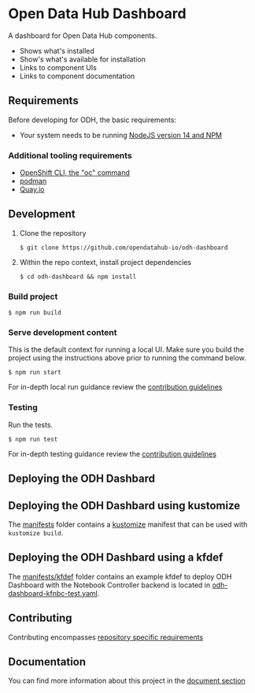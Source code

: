 # Open Data Hub Dashboard

A dashboard for Open Data Hub components.

- Shows what's installed
- Show's what's available for installation
- Links to component UIs
- Links to component documentation

## Requirements
Before developing for ODH, the basic requirements:
* Your system needs to be running [NodeJS version 14 and NPM](https://nodejs.org/)
  
### Additional tooling requirements
* [OpenShift CLI, the "oc" command](https://docs.openshift.com/enterprise/3.2/cli_reference/get_started_cli.html#installing-the-cli)
* [podman](https://github.com/containers/podman)
* [Quay.io](https://quay.io/)

## Development
   1. Clone the repository
      ```
      $ git clone https://github.com/opendatahub-io/odh-dashboard
      ```

   1. Within the repo context, install project dependencies
      ```
      $ cd odh-dashboard && npm install
      ```


### Build project
  ```
  $ npm run build
  ```
  
### Serve development content
This is the default context for running a local UI.  Make sure you build the project using the instructions above prior to running the command below.

  ```
  $ npm run start
  ```

For in-depth local run guidance review the [contribution guidelines](./docs/CONTRIBUTING.md#Serving%20Content)


### Testing
Run the tests.

  ```
  $ npm run test
  ```

For in-depth testing guidance review the [contribution guidelines](./docs/CONTRIBUTING.md#Testing)

## Deploying the ODH Dashbard
## Deploying the ODH Dashbard using kustomize
The [manifests](./manifests) folder contains a [kustomize](https://kustomize.io) manifest that can be used with `kustomize build`.

## Deploying the ODH Dashbard using a kfdef
The [manifests/kfdef](./manifests/kfdef) folder contains an example kfdef to deploy ODH Dashboard with the Notebook Controller backend is located in [odh-dashboard-kfnbc-test.yaml](manifests/kfdef/odh-dashboard-kfnbc-test.yaml).

## Contributing
Contributing encompasses [repository specific requirements](./docs/CONTRIBUTING.md)

## Documentation

You can find more information about this project in the [document section](./docs/README.md)
